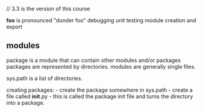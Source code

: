 // 3.3 is the version of this course

__foo__ is pronounced "dunder foo"
debugging
unit testing
module creation and export

modules
-------
package is a module that can contain other modules and/or packages
packages are represented by directories.
modules are generally single files.

sys.path is a list of directories.

creating packages:
    - create the package somewhere in sys.path
    - create a file called __init__.py
    - this is called the package init file and turns the directory into a package.
    
